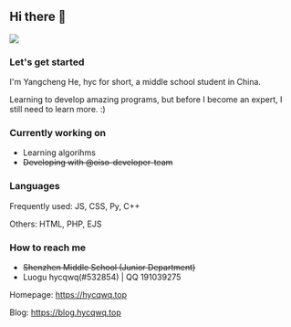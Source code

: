 ## Hi there 👋

<!--
**hyc1230/hyc1230** is a ✨ _special_ ✨ repository because its `README.md` (this file) appears on your GitHub profile.

Here are some ideas to get you started:

- 🔭 I’m currently working on ...
- 🌱 I’m currently learning ...
- 👯 I’m looking to collaborate on ...
- 🤔 I’m looking for help with ...
- 💬 Ask me about ...
- 📫 How to reach me: ...
- 😄 Pronouns: ...
- ⚡ Fun fact: ...
-->

![](https://github-readme-stats.vercel.app/api?username=hyc1230&show_icons=true)

### Let's get started

I'm Yangcheng He, hyc for short, a middle school student in China.

Learning to develop amazing programs, but before I become an expert, I still need to learn more. :)

### Currently working on

- Learning algorihms
- ~~Developing with @oiso-developer-team~~

### Languages

Frequently used: JS, CSS, Py, C++

Others: HTML, PHP, EJS

### How to reach me

- ~~Shenzhen Middle School (Junior Department)~~
- Luogu hycqwq(#532854) | QQ 191039275

Homepage: <https://hycqwq.top>

Blog: <https://blog.hycqwq.top>
